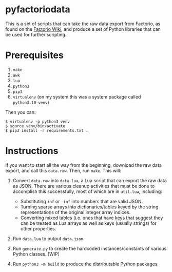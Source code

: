 # pyfactoriodata

This is a set of scripts that can take the raw data export from Factorio, as found
on the [Factorio Wiki](https://wiki.factorio.com/Data.raw), and produce a set of
Python libraries that can be used for further scripting.

# Prerequisites

1. `make`
2. `awk`
3. `lua`
4. `python3`
5. `pip3`
6. `virtualenv` (on my system this was a system package called
   `python3.10-venv`)

Then you can:
```
$ virtualenv -p python3 venv
$ source venv/bin/activate
$ pip3 install -r requirements.txt .
```

# Instructions

If you want to start all the way from the beginning, download the raw
data export, and call this `data.raw`. Then, run `make`. This will:

1. Convert `data.raw` into `data.lua`, a Lua script that can export the
   raw data as JSON. There are various cleanup activities that must be
   done to accomplish this successfully, most of which are in `util.lua`,
   including:
   * Substituting `inf` or `-inf` into numbers that are valid JSON.
   * Turning sparse arrays into dictionaries/tables keyed by the string
     representations of the original integer array indices.
   * Converting mixed tables (i.e. ones that have keys that suggest they
     can be treated as Lua arrays as well as keys (usually strings) for
     other properties.

2. Run `data.lua` to output `data.json`.

3. Run `generate.py` to create the hardcoded instances/constants of various
   Python classes. [WIP]

4. Run `python3 -m build` to produce the distributable Python packages.


